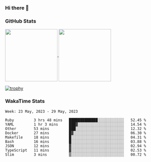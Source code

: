 ### Hi there 👋

### GitHub Stats

<a href="https://github.com/anuraghazra/github-readme-stats">
  <img align="center" height="170px" src="https://github-readme-stats.vercel.app/api/top-langs/?username=tksfjt1024&layout=compact&count_private=true&show_icons=true&show_icons=true&theme=graywhite" />
</a>
<a href="https://github.com/anuraghazra/github-readme-stats">
  <img align="center" height="170px" src="https://github-readme-stats.vercel.app/api?username=tksfjt1024&count_private=true&show_icons=true&show_icons=true&theme=graywhite" />
</a>

[![trophy](https://github-profile-trophy.vercel.app/?username=tksfjt1024)](https://github.com/ryo-ma/github-profile-trophy)

### WakaTime Stats

<!--START_SECTION:waka-->
```text
Week: 23 May, 2023 - 29 May, 2023

Ruby         3 hrs 48 mins   █████████████░░░░░░░░░░░░   52.45 % 
YAML         1 hr 3 mins     ███▓░░░░░░░░░░░░░░░░░░░░░   14.54 % 
Other        53 mins         ███░░░░░░░░░░░░░░░░░░░░░░   12.32 % 
Docker       27 mins         █▓░░░░░░░░░░░░░░░░░░░░░░░   06.30 % 
Makefile     18 mins         █░░░░░░░░░░░░░░░░░░░░░░░░   04.31 % 
Bash         16 mins         █░░░░░░░░░░░░░░░░░░░░░░░░   03.88 % 
JSON         12 mins         ▓░░░░░░░░░░░░░░░░░░░░░░░░   02.94 % 
TypeScript   11 mins         ▓░░░░░░░░░░░░░░░░░░░░░░░░   02.53 % 
Slim         3 mins          ▒░░░░░░░░░░░░░░░░░░░░░░░░   00.72 % 
```
<!--END_SECTION:waka-->
